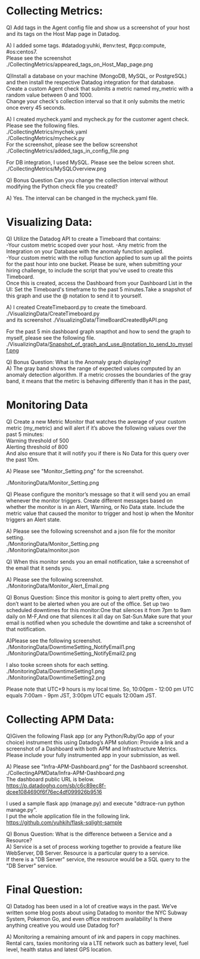 # Collecting Metrics:  
  
Q) Add tags in the Agent config file and show us a screenshot of your host and its tags on the Host Map page in Datadog.  
  
A) I added some tags.  #datadog:yuhki, #env:test, #gcp:compute, #os:centos7.    
Please see the screenshot ./CollectingMetrics/appeared_tags_on_Host_Map_page.png  
 
Q)Install a database on your machine (MongoDB, MySQL, or PostgreSQL) and then install the respective Datadog integration for that database.  
Create a custom Agent check that submits a metric named my_metric with a random value between 0 and 1000.  
Change your check's collection interval so that it only submits the metric once every 45 seconds.  
  
A) I created mycheck.yaml and mycheck.py for the customer agent check.  Please see the following files.    
 ./CollectingMetrics/mychek.yaml   
 ./CollectingMetrics/mycheck.py    
For the screenshot, please see the bellow screenshot
 ./CollectingMetrics/added_tags_in_config_file.png  
  
For DB integration, I used MySQL. Please see the below screen shot.   
 ./CollectingMetrics/MySQLOverview.png  

Q) Bonus Question Can you change the collection interval without modifying the Python check file you created?  
  
A) Yes. The interval can be changed in the mycheck.yaml file.  

# Visualizing Data:    
  
Q) Utilize the Datadog API to create a Timeboard that contains:  
-Your custom metric scoped over your host. 
-Any metric from the Integration on your Database with the anomaly function applied.  
-Your custom metric with the rollup function applied to sum up all the points for the past hour into one bucket. 
Please be sure, when submitting your hiring challenge, to include the script that you've used to create this Timeboard.   
Once this is created, access the Dashboard from your Dashboard List in the UI: Set the Timeboard's timeframe to the past 5 minutes.Take a snapshot of this graph and use the @ notation to send it to yourself.  

A) I created CreateTimebaord.py to create the timeboard.  
./VisualizingData/CreateTimeboard.py  
and its screenshot
./VisualizingData/TimeBoardCreatedByAPI.png

For the past 5 min dashboard graph snapthot and how to send the graph to myself, please see the following file.
./VisualizingData/Snapshot_of_graph_and_use_@notation_to_send_to_myself.png  
  
Q) Bonus Question: What is the Anomaly graph displaying?  
A) The gray band shows the range of expected values computed by an anomaly detection algorithm. If a metric crosses the boundaries of the gray band, it means that the metirc is behaving differently than it has in the past,  

# Monitoring Data  
  
Q) Create a new Metric Monitor that watches the average of your custom metric (my_metric) and will alert if it’s above the following values over the past 5 minutes:  
Warning threshold of 500  
Alerting threshold of 800  
And also ensure that it will notify you if there is No Data for this query over the past 10m.  
  
A) Please see "Monitor_Setting.png"  for the screenshot.  
  
./MonitoringData/Monitor_Setting.png  

Q) Please configure the monitor’s message so that it will send you an email whenever the monitor triggers. Create different messages based on whether the monitor is in an Alert, Warning, or No Data state. Include the metric value that caused the monitor to trigger and host ip when the Monitor triggers an Alert state.  
  
A) Please see the following screenshot and a json file for the monitor setting.  
./MonitoringData/Monitor_Setting.png  
./MonitoringData/monitor.json

  
Q) When this monitor sends you an email notification, take a screenshot of the email that it sends you.  
  
A) Please see the following screenshot.   
./MonitoringData/Monitor_Alert_Email.png  
  
Q) Bonus Question: Since this monitor is going to alert pretty often, you don’t want to be alerted when you are out of the office. Set up two scheduled downtimes for this monitor:One that silences it from 7pm to 9am daily on M-F,And one that silences it all day on Sat-Sun.Make sure that your email is notified when you schedule the downtime and take a screenshot of that notification.
  
A)Please see the following screenshot.  
./MonitoringData/DowntimeSetting_NotifyEmail1.png  
./MonitoringData/DowntimeSetting_NotifyEmail2.png  

I also tooke screen shots for each setting.
./MonitoringData/DowntimeSetting1.png  
./MonitoringData/DowntimeSetting2.png  
  
Please note that UTC+9 hours is my local time.
So, 10:00pm - 12:00 pm UTC equals 7:00am - 9pm JST,  3:00pm UTC equals 12:00am JST.

# Collecting APM Data:  
 
Q)Given the following Flask app (or any Python/Ruby/Go app of your choice) instrument this using Datadog’s APM solution: 
Provide a link and a screenshot of a Dashboard with both APM and Infrastructure Metrics. Please include your fully instrumented app in your submission, as well.  
 
A)  Please see "Infra-APM-Dashboard.png"  for the Dashbaord screenshot. 
./CollectingAPMData/Infra-APM-Dashboard.png  
The dashboard public URL is below.  
https://p.datadoghq.com/sb/c6c89ec8f-dcee1084690f6f76ec4df099926b9516  

I  used  a sample flask app (manage.py) and execute  "ddtrace-run python manage.py".   
I put the whole application file in the following link.  
https://github.com/yuhkih/flask-sqlight-sample  

Q) Bonus Question: What is the difference between a Service and a Resource?  
A)  Service is a set of process working together to provide a feature like WebServer, DB Server.  Resource is a particular query to a service.  
If there is a "DB Server" service, the resource would be a SQL query to the "DB Server" service.

# Final Question:  
  
Q) Datadog has been used in a lot of creative ways in the past. We’ve written some blog posts about using Datadog to monitor the NYC Subway System, Pokemon Go, and even office restroom availability! Is there anything creative you would use Datadog for?   
  
A) Monitoring a remaining amount of ink and papers in copy machines. Rental cars, taxies monitoring via a LTE network such as battery level, fuel level, health status and latest GPS location.  

